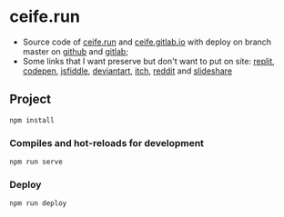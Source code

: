 # ceife.run
* Source code of [ceife.run](https://dacs.run) and [ceife.gitlab.io](http://felipe.dacs.run) with deploy on branch master on [github](https://github.com/ceife/ceife.github.io) and [gitlab](https://gitlab.com/ceife/ceife.gitlab.io);
* Some links that I want preserve but don't want to put on site: [replit](https://repl.it/@felipe_dacs), [codepen](https://codepen.io/ceife), [jsfiddle](https://jsfiddle.net/user/ceife), [deviantart](https://www.deviantart.com/neninja), [itch](https://ceife.itch.io/), [reddit](https://www.reddit.com/user/nenitfate) and [slideshare](https://www.slideshare.net/ceife)

## Project
```
npm install
```

### Compiles and hot-reloads for development
```
npm run serve
```

### Deploy
```
npm run deploy
```
